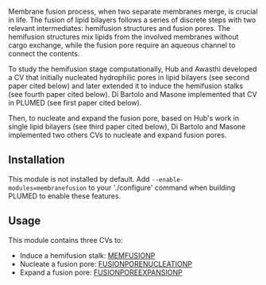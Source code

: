 Membrane fusion process, when two separate membranes merge, is crucial in life. The fusion of lipid bilayers follows a series of discrete steps with two relevant intermediates: hemifusion structures and fusion pores. The hemifusion structures mix lipids from the involved membranes without cargo exchange, 
while the fusion pore require an aqueous channel to connect the contents.

To study the hemifusion stage computationally, Hub and Awasthi developed a CV that initially nucleated hydrophilic pores in lipid bilayers (see second paper cited below) and later extended it to induce the hemifusion stalks (see fourth paper cited below). Di Bartolo and Masone implemented that CV in PLUMED (see first paper cited below).

Then, to nucleate and expand the fusion pore, based on Hub's work  in single lipid bilayers (see third paper cited below), Di Bartolo and Masone implemented two others CVs to nucleate and expand fusion pores.

## Installation 

This module is not installed by default. Add `--enable-modules=membranefusion` to your './configure' command when building PLUMED to enable these features.

## Usage

This module contains three CVs to:

- Induce a hemifusion stalk: [MEMFUSIONP](MEMFUSIONP.md)
- Nucleate a fusion pore: [FUSIONPORENUCLEATIONP](FUSIONPORENUCLEATIONP.md)
- Expand a fusion pore: [FUSIONPOREEXPANSIONP](FUSIONPOREEXPANSIONP.md)

